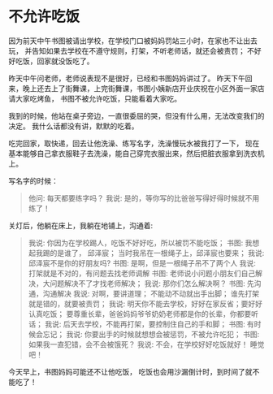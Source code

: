 <!---
markmeta_author: wongoo
markmeta_date: 2019-10-23
markmeta_title: 不允许吃饭
markmeta_categories: 记录
markmeta_tags: 书图,成长
-->

# 不允许吃饭

因为前天中午书图被请出学校，在学校门口被妈妈罚站三小时，在家也不让出去玩，
并告知如果去学校在不遵守规则，打架，不听老师话，就还会被责罚；
不好好吃饭，回家就没饭吃了。

昨天中午问老师，老师说表现不是很好，已经和书图妈妈讲过了。
昨天下午回来，晚上还去上了街舞课，上完街舞课，书图小姨新店开业庆祝在小区外面一家店请大家吃烤鱼，
书图不被允许吃饭，只能看着大家吃。

我到的时候，他站在桌子旁边，一直很委屈的哭，但没有什么用，无法改变我们的决定。
我什么话都没有讲，默默的吃着。

吃完回家，取快递，回去让他洗澡、练写名字，洗澡慢玩水被我打了一下，
现在基本能够自己拿衣服鞋子去洗澡，能自己穿完衣服出来，然后把脏衣服拿到洗衣机上。

写名字的时候：
> 他问: 每天都要练字吗？
> 我说: 是的，等你写的比爸爸写得好得时候就不用练了！

关灯后，他躺在床上，我躺在地铺上，沟通着:
> 我说: 你因为在学校踢人，吃饭不好好吃，所以被罚不能吃饭；
> 书图: 我想起我踢的是谁了， 邱泽宸； 当时我吊在一根绳子上，邱泽宸也要来；
> 我说: 邱泽宸不是你的好朋友吗?
> 书图: 是啊，但是一根绳子吊不了两个人
> 我说: 打架就是不对的，有问题去找老师调解
> 书图: 老师说小问题小朋友们自己解决，大问题解决不了才找老师解决；
> 我说: 那你们怎么解决啊？
> 书图: 先沟通，沟通解决
> 我说: 对啊，要讲道理； 不能动不动就出手出脚； 谁先打架就是错的，就要被责罚； 
> 我说: 明天你不能去学校，好好在家反省；要好好认真吃饭； 要尊重长辈，爸爸妈妈爷爷奶奶老师都是你的长辈，你都要听话；
> 我说: 后天去学校，不能再打架，要控制住自己的手和脚；
> 书图: 有时候会忘记；
> 我说: 你要出手的时候就想想会被惩罚，不被允许吃犯；
> 书图: 如果我一直犯错，会不会被饿死？
> 我说: 不会，在学校好好吃饭就好！ 睡觉吧！

今天早上，书图妈妈可能还不让他吃饭， 吃饭也会用沙漏倒计时，到时间了就不能吃了！





